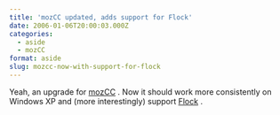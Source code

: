 ```yaml
---
title: 'mozCC updated, adds support for Flock'
date: 2006-01-06T20:00:03.000Z
categories:
  - aside
  - mozCC
format: aside
slug: mozcc-now-with-support-for-flock
---
```

Yeah, an upgrade for [mozCC][1] . Now it should work more consistently on Windows XP and (more interestingly) support [Flock][2] .



 [1]: /projects/mozcc
 [2]: http://flock.com

